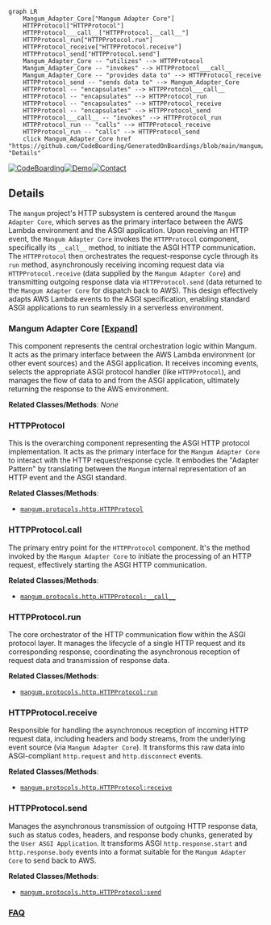 ```mermaid
graph LR
    Mangum_Adapter_Core["Mangum Adapter Core"]
    HTTPProtocol["HTTPProtocol"]
    HTTPProtocol___call__["HTTPProtocol.__call__"]
    HTTPProtocol_run["HTTPProtocol.run"]
    HTTPProtocol_receive["HTTPProtocol.receive"]
    HTTPProtocol_send["HTTPProtocol.send"]
    Mangum_Adapter_Core -- "utilizes" --> HTTPProtocol
    Mangum_Adapter_Core -- "invokes" --> HTTPProtocol___call__
    Mangum_Adapter_Core -- "provides data to" --> HTTPProtocol_receive
    HTTPProtocol_send -- "sends data to" --> Mangum_Adapter_Core
    HTTPProtocol -- "encapsulates" --> HTTPProtocol___call__
    HTTPProtocol -- "encapsulates" --> HTTPProtocol_run
    HTTPProtocol -- "encapsulates" --> HTTPProtocol_receive
    HTTPProtocol -- "encapsulates" --> HTTPProtocol_send
    HTTPProtocol___call__ -- "invokes" --> HTTPProtocol_run
    HTTPProtocol_run -- "calls" --> HTTPProtocol_receive
    HTTPProtocol_run -- "calls" --> HTTPProtocol_send
    click Mangum_Adapter_Core href "https://github.com/CodeBoarding/GeneratedOnBoardings/blob/main/mangum/Mangum_Adapter_Core.md" "Details"
```

[![CodeBoarding](https://img.shields.io/badge/Generated%20by-CodeBoarding-9cf?style=flat-square)](https://github.com/CodeBoarding/GeneratedOnBoardings)[![Demo](https://img.shields.io/badge/Try%20our-Demo-blue?style=flat-square)](https://www.codeboarding.org/demo)[![Contact](https://img.shields.io/badge/Contact%20us%20-%20contact@codeboarding.org-lightgrey?style=flat-square)](mailto:contact@codeboarding.org)

## Details

The `mangum` project's HTTP subsystem is centered around the `Mangum Adapter Core`, which serves as the primary interface between the AWS Lambda environment and the ASGI application. Upon receiving an HTTP event, the `Mangum Adapter Core` invokes the `HTTPProtocol` component, specifically its `__call__` method, to initiate the ASGI HTTP communication. The `HTTPProtocol` then orchestrates the request-response cycle through its `run` method, asynchronously receiving incoming request data via `HTTPProtocol.receive` (data supplied by the `Mangum Adapter Core`) and transmitting outgoing response data via `HTTPProtocol.send` (data returned to the `Mangum Adapter Core` for dispatch back to AWS). This design effectively adapts AWS Lambda events to the ASGI specification, enabling standard ASGI applications to run seamlessly in a serverless environment.

### Mangum Adapter Core [[Expand]](./Mangum_Adapter_Core.md)
This component represents the central orchestration logic within Mangum. It acts as the primary interface between the AWS Lambda environment (or other event sources) and the ASGI application. It receives incoming events, selects the appropriate ASGI protocol handler (like `HTTPProtocol`), and manages the flow of data to and from the ASGI application, ultimately returning the response to the AWS environment.


**Related Classes/Methods**: _None_

### HTTPProtocol
This is the overarching component representing the ASGI HTTP protocol implementation. It acts as the primary interface for the `Mangum Adapter Core` to interact with the HTTP request/response cycle. It embodies the "Adapter Pattern" by translating between the `Mangum` internal representation of an HTTP event and the ASGI standard.


**Related Classes/Methods**:

- <a href="https://github.com/Kludex/mangum/blob/main/mangum/protocols/http.py" target="_blank" rel="noopener noreferrer">`mangum.protocols.http.HTTPProtocol`</a>


### HTTPProtocol.__call__
The primary entry point for the `HTTPProtocol` component. It's the method invoked by the `Mangum Adapter Core` to initiate the processing of an HTTP request, effectively starting the ASGI HTTP communication.


**Related Classes/Methods**:

- <a href="https://github.com/Kludex/mangum/blob/main/mangum/protocols/http.py" target="_blank" rel="noopener noreferrer">`mangum.protocols.http.HTTPProtocol:__call__`</a>


### HTTPProtocol.run
The core orchestrator of the HTTP communication flow within the ASGI protocol layer. It manages the lifecycle of a single HTTP request and its corresponding response, coordinating the asynchronous reception of request data and transmission of response data.


**Related Classes/Methods**:

- <a href="https://github.com/Kludex/mangum/blob/main/mangum/protocols/http.py" target="_blank" rel="noopener noreferrer">`mangum.protocols.http.HTTPProtocol:run`</a>


### HTTPProtocol.receive
Responsible for handling the asynchronous reception of incoming HTTP request data, including headers and body streams, from the underlying event source (via `Mangum Adapter Core`). It transforms this raw data into ASGI-compliant `http.request` and `http.disconnect` events.


**Related Classes/Methods**:

- <a href="https://github.com/Kludex/mangum/blob/main/mangum/protocols/http.py" target="_blank" rel="noopener noreferrer">`mangum.protocols.http.HTTPProtocol:receive`</a>


### HTTPProtocol.send
Manages the asynchronous transmission of outgoing HTTP response data, such as status codes, headers, and response body chunks, generated by the `User ASGI Application`. It transforms ASGI `http.response.start` and `http.response.body` events into a format suitable for the `Mangum Adapter Core` to send back to AWS.


**Related Classes/Methods**:

- <a href="https://github.com/Kludex/mangum/blob/main/mangum/protocols/http.py" target="_blank" rel="noopener noreferrer">`mangum.protocols.http.HTTPProtocol:send`</a>




### [FAQ](https://github.com/CodeBoarding/GeneratedOnBoardings/tree/main?tab=readme-ov-file#faq)